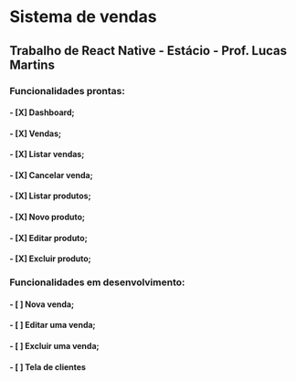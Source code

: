 # Sistema de vendas

## Trabalho de React Native - Estácio - Prof. Lucas Martins

### Funcionalidades prontas: 
  #### - [X] Dashboard;
  #### - [X] Vendas;
  #### - [X] Listar vendas;
  #### - [X] Cancelar venda;
  #### - [X] Listar produtos;
  #### - [X] Novo produto;
  #### - [X] Editar produto;
  #### - [X] Excluir produto;

### Funcionalidades em desenvolvimento:
  #### - [ ] Nova venda;
  #### - [ ] Editar uma venda;
  #### - [ ] Excluir uma venda;
  #### - [ ] Tela de clientes